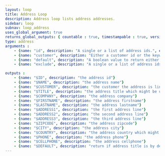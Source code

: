 ```yaml
---
layout: loop
title: Address Loop
description: Address loop lists address addresses.
sidebar: loop
subnav: loop_address
uses_global_argument: true
returns_global_outputs: { countable : true, timestampable : true, versionable : false }
type: address
arguments :
    - {name: "id", description: "A single or a list of address ids.", example: "id=\"2\", id=\"1,4,7\""}
    - {name: "customer", description: "Either a customer id or the keyword `current` which search for current customer addresses.", example: "customer=\"current\", customer=\"11\"", default: "current"}
    - {name: "default", description: "A boolean value to return either customer default address either all the others.", example: "default=\"true\""}
    - {name: "exclude", description: "A single or a list of address ids to exclude.", example: "exclude=\"456,123\""}

outputs :
    - {name: "$ID", description: "the address id"}
    - {name: "$NAME", description: "the address name"}
    - {name: "$CUSTOMER", description: "the customer the address is link to which might be use in <a href=\"/documentation/loop/customer.html\">customer loop</a>"}
    - {name: "$TITLE", description: "the address title which might be use in <a href=\"/documentation/loop/title.html\">title loop</a>"}
    - {name: "$COMPANY", description: "the address company"}
    - {name: "$FIRSTNAME", description: "the address firstname"}
    - {name: "$LASTNAME", description: "the address lastname"}
    - {name: "$ADDRESS1", description: "the first address line"}
    - {name: "$ADDRESS2", description: "the second address line"}
    - {name: "$ADDRESS3", description: "the third address line"}
    - {name: "$ZIPCODE", description: "the address zipcode"}
    - {name: "$CITY", description: "the address city"}
    - {name: "$COUNTRY", description: "the address country which might be use in <a href=\"/documentation/loop/country.html\">country loop</a>"}
    - {name: "$PHONE", description: "the address phone"}
    - {name: "$CELLPHONE", description: "the address cellphone"}
    - {name: "$DEFAULT", description: "return if address title is by default address"}
---
```


